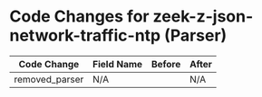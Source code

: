 # Code Changes for zeek-z-json-network-traffic-ntp (Parser)

| Code Change | Field Name | Before | After |
|-------------|------------|--------|-------|
| removed_parser | N/A |  | N/A |